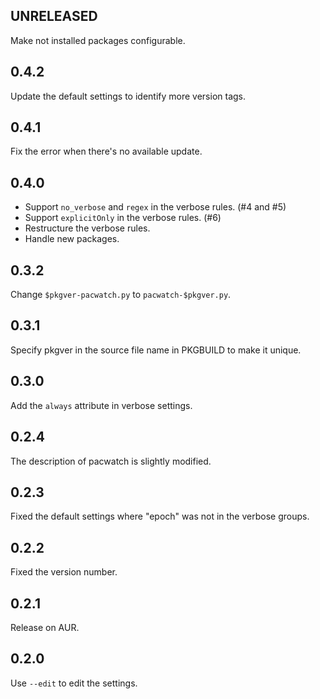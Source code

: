 ## UNRELEASED

Make not installed packages configurable.

## 0.4.2

Update the default settings to identify more version tags.

## 0.4.1

Fix the error when there's no available update.

## 0.4.0

-   Support `no_verbose` and `regex` in the verbose rules. (#4 and #5)
-   Support `explicitOnly` in the verbose rules. (#6)
-   Restructure the verbose rules.
-   Handle new packages.

## 0.3.2

Change `$pkgver-pacwatch.py` to `pacwatch-$pkgver.py`.

## 0.3.1

Specify pkgver in the source file name in PKGBUILD to make it unique.

## 0.3.0

Add the `always` attribute in verbose settings.

## 0.2.4

The description of pacwatch is slightly modified.

## 0.2.3

Fixed the default settings where "epoch" was not in the verbose groups.

## 0.2.2

Fixed the version number.

## 0.2.1

Release on AUR.

## 0.2.0

Use `--edit` to edit the settings.

